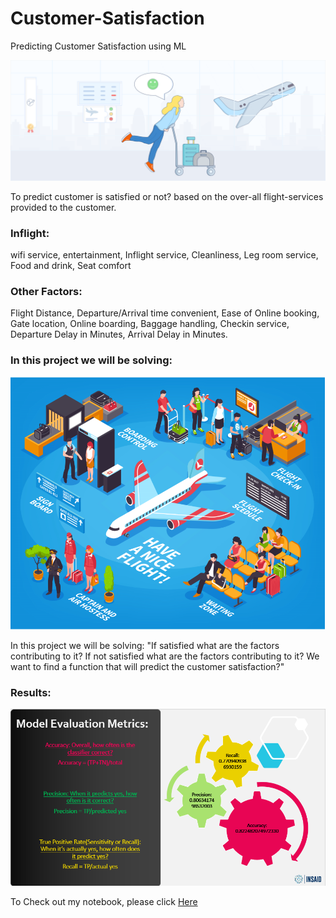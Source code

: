 # Customer-Satisfaction
Predicting Customer Satisfaction using ML

![enter image description here](https://raw.githubusercontent.com/Vishweshwar-satpute/Customer-Satisfaction/main/1.png)

To predict customer is satisfied or not? based on the over-all flight-services provided to the customer.
### Inflight:
   wifi service, entertainment, Inflight service, 
   Cleanliness, Leg room service, Food and drink, Seat comfort
### Other Factors:
   Flight Distance, Departure/Arrival time convenient, Ease of Online booking,
   Gate location, Online boarding, Baggage handling, Checkin service,
   Departure Delay in Minutes, Arrival Delay in Minutes.
   
   
   
### In this project we will be solving:

![enter image description here](https://github.com/Vishweshwar-satpute/Customer-Satisfaction/blob/main/2.png)

In this project we will be solving:
  "If satisfied what are the factors contributing to it?
    If not satisfied what are the factors contributing to it?
    We want to find a function that will predict the customer satisfaction?"
    
    
    
### Results:

![enter image description here](https://github.com/Vishweshwar-satpute/Customer-Satisfaction/blob/main/3.png)

To Check out my notebook, please click [Here](https://github.com/Vishweshwar-satpute/Customer-Satisfaction/blob/main/customer_satisfaction%20(2)%20(1).ipynb)
